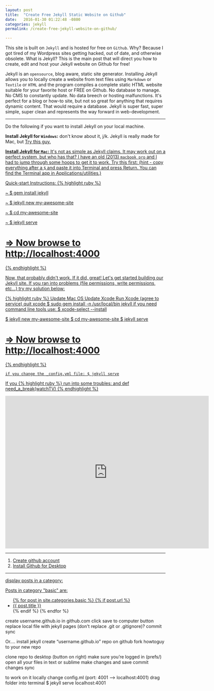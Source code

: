 ```yaml
---
layout: post
title:  "Create Free Jekyll Static Website on Github"
date:   2016-01-30 01:22:48 -0800
categories: jekyll
permalink: /create-free-jekyll-website-on-github/

---
```


This site is built on `Jekyll` and is hosted for free on `Github`. Why? Because I got tired of my Wordpress sites getting hacked, out of date, and otherwise obsolete. What is Jekyll? This is the main post that will direct you how to create, edit and host your Jekyll website on Github for free!

Jekyll is an `opensource`, blog aware, static site generator. Installing Jekyll allows you to locally create a website from text files using `Markdown` or `Textile` or `HTML` and the program compiles a complete static HTML website suitable for your favorite host or FREE on Github. No database to manage. No CMS to constantly update. No data breech or hosting malfunctions. It's perfect for a blog or how-to site, but not so great for anything that requires dynamic content. That would require a database. Jekyll is super fast, super simple, super clean and represents the way forward in web-development.

--------------------

Do the following if you want to install Jekyll on your local machine.

<b>Install Jekyll for `Windows`:</b> don't know about it, j/k. Jekyll is really made for Mac, but <a href="http://jekyll-windows.juthilo.com/" target="_blank">Try this guy.

<b>Install Jekyll for `Mac`:</b> It's not as simple as Jekyll claims. It may work out on a perfect system, but who has that? I have an old (2013) `macbook pro` and I had to jump through some hoops to get it to work. Try this first: (hint - copy everything after a `$` and paste it into Terminal and press Return. You can find the Terminal app in Applications/utilities.)


Quick-start Instructions:
{% highlight ruby %}

~ $ gem install jekyll

~ $ jekyll new my-awesome-site

~ $ cd my-awesome-site

~ $ jekyll serve

# => Now browse to http://localhost:4000
{% endhighlight %}  

Now, that probably didn't work. If it did, great! Let's get started building our Jekyll site. If you ran into problems (file permissions, write permissions, etc...) try my solution below:

{% highlight ruby %}
Update Mac OS
Update Xcode
Run Xcode (agree to service)
quit xcode
$ sudo gem install -n /usr/local/bin jekyll
if you need command line tools use: $ xcode-select --install

$ jekyll new my-awesome-site
$ cd my-awesome-site
$ jekyll serve

# => Now browse to http://localhost:4000

{% endhighlight %}

`if you change the _config.yml file: $ jekyll serve`

If you {% highlight ruby %}
run into some troubles: and def need_a_break(watchTV)
{% endhighlight %}

<center><iframe width="640" height="480" src="https://www.youtube.com/embed/kvGQPrnQYhk" frameborder="0" allowfullscreen></iframe></center>

-----------------------------

1. Create github account
2. Install Github for Desktop

-----------------------------

display posts in a category:

<p>Posts in category "basic" are:</p>

<ul>
  {% for post in site.categories.basic %}
    {% if post.url %}
        <li><a href="{{ post.url }}">{{ post.title }}</a></li>
    {% endif %}
  {% endfor %}
</ul>


create username.github.io
in github.com click save to computer button
replace local file with jekyll pages (don't replace .git or .gitignore)?
commit
sync

Or....
install jekyll
create “username.github.io” repo on github
fork howtoguy to your new repo

clone repo to desktop (button on right)
make sure you’re logged in (prefs/)
open all your files in text or sublime
make changes and save
commit changes
sync

to work on it locally change config.ml (port: 4001 —> localhost:4001)
drag folder into terminal
$ jekyll serve
localhost:4001
